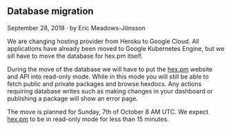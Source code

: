 ## Database migration

<div class="subtitle">September 28, 2018 · by Eric Meadows-Jönsson</div>

We are changing hosting provider from Heroku to Google Cloud. All applications have already been moved to Google Kubernetes Engine, but we sill have to move the database for hex.pm itself.

During the move of the database we will have to put the [hex.pm](/) website and API into read-only mode. While in this mode you will still be able to fetch public and private packages and browse hexdocs. Any actions requiring database writes such as making changes in your dashboard or publishing a package will show an error page.

The move is planned for Sunday, 7th of October 8 AM UTC. We expect [hex.pm](/) to be in read-only mode for less than 15 minutes.
